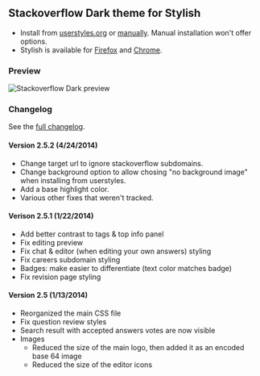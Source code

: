 ## Stackoverflow Dark theme for Stylish
- Install from [userstyles.org](http://userstyles.org/styles/35345) or [manually](https://github.com/StylishThemes/Stackoverflow-Dark/blob/master/stackoverflow-dark.css). Manual installation won't offer options.
- Stylish is available for [Firefox](https://addons.mozilla.org/en-US/firefox/addon/2108/) and [Chrome](https://chrome.google.com/extensions/detail/fjnbnpbmkenffdnngjfgmeleoegfcffe).

### Preview

![Stackoverflow Dark preview](http://StylishThemes.github.com/Stackoverflow-Dark/images/after.png)

### **Changelog**

See the [full changelog](https://github.com/StylishThemes/Stackoverflow-Dark/wiki).

#### Version 2.5.2 (4/24/2014)

* Change target url to ignore stackoverflow subdomains.
* Change background option to allow chosing "no background image" when installing from userstyles.
* Add a base highlight color.
* Various other fixes that weren't tracked.

#### Verison 2.5.1 (1/22/2014)

* Add better contrast to tags &amp; top info panel
* Fix editing preview
* Fix chat &amp; editor (when editing your own answers) styling
* Fix careers subdomain styling
* Badges: make easier to differentiate (text color matches badge)
* Fix revision page styling

#### Version 2.5 (1/13/2014)

* Reorganized the main CSS file
* Fix question review styles
* Search result with accepted answers votes are now visible
* Images
  * Reduced the size of the main logo, then added it as an encoded base 64 image
  * Reduced the size of the editor icons
